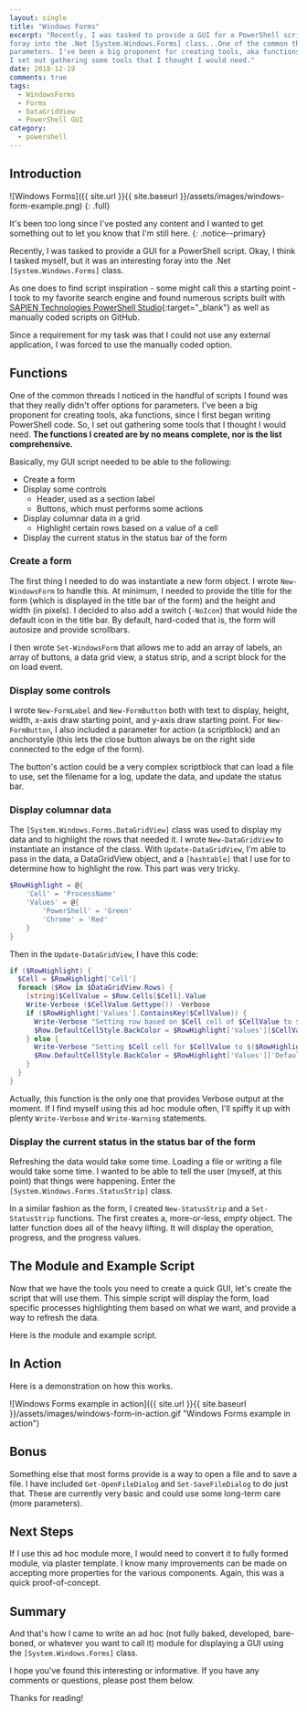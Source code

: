 ```yaml
---
layout: single
title: "Windows Forms"
excerpt: "Recently, I was tasked to provide a GUI for a PowerShell script. Okay, I think I tasked myself, but it was an interesting
foray into the .Net [System.Windows.Forms] class...One of the common threads I noticed in the handful of scripts I found was that they really didn't offer options for
parameters. I've been a big proponent for creating tools, aka functions, since I first began writing PowerShell code. So,
I set out gathering some tools that I thought I would need."
date: 2018-12-19
comments: true
tags:
  - WindowsForms
  - Forms
  - DataGridView
  - PowerShell GUI
category:
  - powershell
---
```


## Introduction

![Windows Forms]({{ site.url }}{{ site.baseurl }}/assets/images/windows-form-example.png)
{: .full}

It's been too long since I've posted any content and I wanted to get something out to let you know that I'm still here.
{: .notice--primary}

Recently, I was tasked to provide a GUI for a PowerShell script. Okay, I think I tasked myself, but it was an interesting
foray into the .Net `[System.Windows.Forms]` class.

As one does to find script inspiration - some might call this a starting point - I took to my favorite search engine and
found numerous scripts built with [SAPIEN Technologies PowerShell Studio](https://www.sapien.com/software/powershell_studio){:target="_blank"}
as well as manually coded scripts on GitHub.

Since a requirement for my task was that I could not use any external application, I was forced to use the manually
coded option.

## Functions

One of the common threads I noticed in the handful of scripts I found was that they really didn't offer options for
parameters. I've been a big proponent for creating tools, aka functions, since I first began writing PowerShell code. So,
I set out gathering some tools that I thought I would need. **The functions I created are by no means complete, nor is
the list comprehensive.**

Basically, my GUI script needed to be able to the following:

* Create a form
* Display some controls
  * Header, used as a section label
  * Buttons, which must performs some actions
* Display columnar data in a grid
  * Highlight certain rows based on a value of a cell
* Display the current status in the status bar of the form

### Create a form

The first thing I needed to do was instantiate a new form object. I wrote `New-WindowsForm` to handle this. At minimum, I needed
to provide the title for the form (which is displayed in the title bar of the form) and the height and width (in pixels).
I decided to also add a switch (`-NoIcon`) that would hide the default icon in the title bar. By default, hard-coded that
is, the form will autosize and provide scrollbars.

I then wrote `Set-WindowsForm` that allows me to add an array of labels, an array of buttons, a data grid view, a status
strip, and a script block for the on load event.

### Display some controls

I wrote `New-FormLabel` and `New-FormButton` both with text to display, height, width, x-axis draw starting point, and
y-axis draw starting point. For `New-FormButton`, I also included a parameter for action (a scriptblock) and an
anchorstyle (this lets the close button always be on the right side connected to the edge of the form).

The button's action could be a very complex scriptblock that can load a file to use, set the filename for a log, update
the data, and update the status bar.

### Display columnar data

The `[System.Windows.Forms.DataGridView]` class was used to display my data and to highlight the rows that needed it. I
wrote `New-DataGridView` to instantiate an instance of the class. With `Update-DataGridView`, I'm able to pass in the
data, a DataGridView object, and a `[hashtable]` that I use for to determine how to highlight the row. This part was
very tricky.

```powershell
$RowHighlight = @{
    'Cell' = 'ProcessName'
    'Values' = @{
        'PowerShell' = 'Green'
        'Chrome' = 'Red'
    }
}
```

Then in the `Update-DataGridView`, I have this code:

```powershell
if ($RowHighlight) {
  $Cell = $RowHighlight['Cell']
  foreach ($Row in $DataGridView.Rows) {
    [string]$CellValue = $Row.Cells[$Cell].Value
    Write-Verbose ($CellValue.Gettype()) -Verbose
    if ($RowHighlight['Values'].ContainsKey($CellValue)) {
      Write-Verbose "Setting row based on $Cell cell of $CellValue to $($RowHighlight['Values'][$CellValue]) color"
      $Row.DefaultCellStyle.BackColor = $RowHighlight['Values'][$CellValue]
    } else {
      Write-Verbose "Setting $Cell cell for $CellValue to $($RowHighlight['Values'].Default) color"
      $Row.DefaultCellStyle.BackColor = $RowHighlight['Values']['Default']
    }
  }
}
```

Actually, this function is the only one that provides Verbose output at the moment. If I find myself using this ad hoc
module often, I'll spiffy it up with plenty `Write-Verbose` and `Write-Warning` statements.

### Display the current status in the status bar of the form

Refreshing the data would take some time. Loading a file or writing a file would take some time. I wanted to be able to
tell the user (myself, at this point) that things were happening. Enter the `[System.Windows.Forms.StatusStrip]` class.

In a similar fashion as the form, I created `New-StatusStrip` and a `Set-StatusStrip` functions. The first creates a,
more-or-less, _empty_ object. The latter function does all of the heavy lifting. It will display the operation, progress,
and the progress values.

## The Module and Example Script

Now that we have the tools you need to create a quick GUI, let's create the script that will use them. This simple script
will display the form, load specific processes highlighting them based on what we want, and provide a way to refresh the
data.

Here is the module and example script.

<script src="https://gist.github.com/thedavecarroll/f7e7eced888d34eeb2776536c333d3b5.js"></script>

## In Action

Here is a demonstration on how this works.

![Windows Forms example in action]({{ site.url }}{{ site.baseurl }}/assets/images/windows-form-in-action.gif "Windows Forms example in action")

## Bonus

Something else that most forms provide is a way to open a file and to save a file. I have included `Get-OpenFileDialog`
and `Set-SaveFileDialog` to do just that. These are currently very basic and could use some long-term care (more
parameters).

## Next Steps

If I use this ad hoc module more, I would need to convert it to fully formed module, via plaster template. I know many
improvements can be made on accepting more properties for the various components. Again, this was a quick proof-of-concept.

## Summary

And that's how I came to write an ad hoc (not fully baked, developed, bare-boned, or whatever you want to call it) module
for displaying a GUI using the `[System.Windows.Forms]` class.

I hope you've found this interesting or informative. If you have any comments or questions, please post them below.

Thanks for reading!